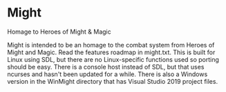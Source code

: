 # Might
Homage to Heroes of Might &amp; Magic

Might is intended to be an homage to the combat system from Heroes of Might and Magic. 
Read the features roadmap in might.txt.
This is built for Linux using SDL, but there are no Linux-specific functions used so porting should be easy. 
There is a console host instead of SDL, but that uses ncurses and hasn't been updated for a while.
There is also a Windows version in the WinMight directory that has Visual Studio 2019 project files.